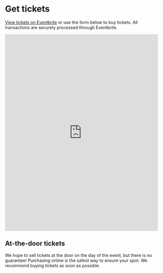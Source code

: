 # Get tickets

[View tickets on Eventbrite](https://gdocexpo.eventbrite.com) or use the form below to buy tickets. All transactions are securely processed through Eventbrite.

<iframe src="https://eventbrite.com/tickets-external?eid=43637268244&ref=etckt" frameborder="0" height="650" width="100%" vspace="0" hspace="0" marginheight="5" marginwidth="5" scrolling="auto" allowtransparency="true"></iframe>


## At-the-door tickets

We hope to sell tickets at the door on the day of the event, but there is no guarantee! Purchasing online is the safest way to ensure your spot. We recommend buying tickets as soon as possible.